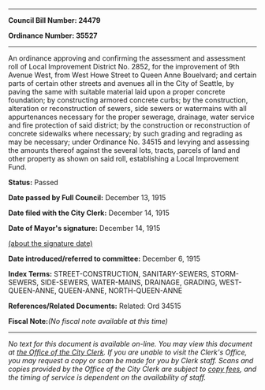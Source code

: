 

********

**Council Bill Number: 24479**
   
**Ordinance Number: 35527**
********

 An ordinance approving and confirming the assessment and assessment roll of Local Improvement District No. 2852, for the improvement of 9th Avenue West, from West Howe Street to Queen Anne Bouelvard; and certain parts of certain other streets and avenues all in the City of Seattle, by paving the same with suitable material laid upon a proper concrete foundation; by constructing armored concrete curbs; by the construction, alteration or reconstruction of sewers, side sewers or watermains with all appurtenances necessary for the proper sewerage, drainage, water service and fire protection of said district; by the construction or reconstruction of concrete sidewalks where necessary; by such grading and regrading as may be necessary; under Ordinance No. 34515 and levying and assessing the amounts thereof against the several lots, tracts, parcels of land and other property as shown on said roll, establishing a Local Improvement Fund.

**Status:** Passed
   
**Date passed by Full Council:** December 13, 1915
   
**Date filed with the City Clerk:** December 14, 1915
   
**Date of Mayor's signature:** December 14, 1915
   
[(about the signature date)](/~public/approvaldate.htm)
   
   
   
**Date introduced/referred to committee:** December 6, 1915
   
   
**Index Terms:** STREET-CONSTRUCTION, SANITARY-SEWERS, STORM-SEWERS, SIDE-SEWERS, WATER-MAINS, DRAINAGE, GRADING, WEST-QUEEN-ANNE, QUEEN-ANNE, NORTH-QUEEN-ANNE

**References/Related Documents:** Related: Ord 34515

**Fiscal Note:**_(No fiscal note available at this time)_
********

_No text for this document is available on-line. You may view this document at [the Office of the City Clerk](http://www.seattle.gov/leg/clerk/contactUs.htm). If you are unable to visit the Clerk's Office, you may request a copy or scan be made for you by Clerk staff. Scans and copies provided by the Office of the City Clerk are subject to [copy fees](http://clerk.seattle.gov/~public/clerkfees.htm), and the timing of service is dependent on the availability of staff._

